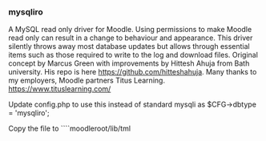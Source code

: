 ### mysqliro

A MySQL read only driver for Moodle. Using permissions to make Moodle read only can result in a change to behaviour and appearance. This driver silently throws away most database updates but allows through essential items such as those required to write to the log and download files. Original concept by Marcus Green with improvements by Hittesh Ahuja from Bath university. His repo is here https://github.com/hitteshahuja. Many thanks to my employers, Moodle partners Titus Learning. https://www.tituslearning.com/

Update config.php to use this instead of standard mysqli as
$CFG->dbtype    = 'mysqliro';

Copy the file to 
    ````moodleroot/lib/tml
    



